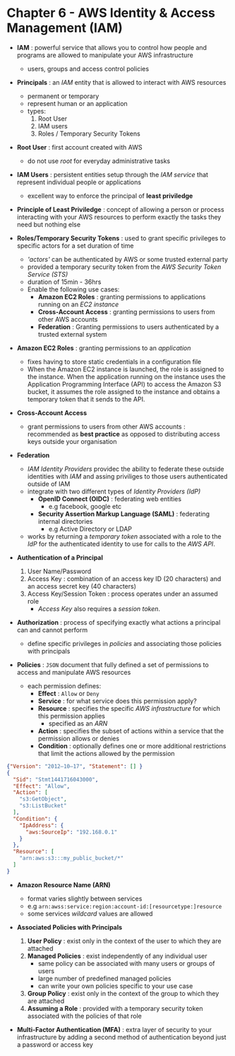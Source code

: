 # Chapter 6 - AWS Identity & Access Management (IAM)

- **IAM**
  : powerful service that allows you to control how people and programs are allowed to manipulate your AWS infrastructure
  - users, groups and access control policies

- **Principals**
  : an _IAM_ entity that is allowed to interact with AWS resources
  - permanent or temporary
  - represent human or an application
  - types:
    1. Root User
    2. IAM users
    3. Roles / Temporary Security Tokens

- **Root User**
  : first account created with AWS
  - do not use _root_ for everyday administrative tasks

- **IAM Users**
  : persistent entities setup through the _IAM service_ that represent individual people or applications
  - excellent way to enforce the principal of **least priviledge**

- **Principle of Least Priviledge**
  : concept of allowing a person or process interacting with your AWS resources to perform exactly the tasks they need but nothing else

- **Roles/Temporary Security Tokens**
  : used to grant specific privileges to specific actors for a set duration of time
  - _'actors'_ can be authenticated by AWS or some trusted external party
  - provided a temporary security token from the _AWS Security Token Service (STS)_
  - duration of 15min - 36hrs
  - Enable the following use cases:
    - **Amazon EC2 Roles**
      : granting permissions to applications running on an _EC2 instance_
    - **Cross-Account Access**
      : granting permissions to users from other AWS accounts
    - **Federation**
      : Granting permissions to users authenticated by a trusted external system

- **Amazon EC2 Roles**
  : granting permissions to an _application_
  - fixes having to store static credentials in a configuration file
  - When the Amazon EC2 instance is launched, the role is assigned to the instance. When the application running on the instance uses the Application Programming Interface (API) to access the Amazon S3 bucket, it assumes the role assigned to the instance and obtains a temporary token that it sends to the API.

- **Cross-Account Access**
  - grant permissions to users from other AWS accounts
  : recommended as **best practice** as opposed to distributing access keys outside your organisation

- **Federation**
  - _IAM Identity Providers_ providec the ability to federate these outside identities with _IAM_ and assing priviliges to those users authenticated outside of IAM
  - integrate with two different types of _Identity Providers (IdP)_
    - **OpenID Connect (OIDC)**
      : federating web entities
      - e.g facebook, google etc
    - **Security Assertion Markup Language (SAML)**
      : federating internal directories
      - e.g Active Directory or LDAP
  - works by returning a _temporary token_ associated with a role to the _IdP_ for the authenticated identity to use for calls to the _AWS API_.

- **Authentication of a Principal**
  1. User Name/Password
  2. Access Key
     : combination of an access key ID (20 characters) and an access secret key (40 characters)
  3. Access Key/Session Token
     : process operates under an assumed role
     - _Access Key_ also requires a _session token_.

- **Authorization**
  : process of specifying exactly what actions a principal can and cannot perform
  - define specific privileges in _policies_ and associating those policies with principals
 
- **Policies**
  : `JSON` document that fully defined a set of permissions to access and manipulate AWS resources
  - each permission defines:
    - **Effect**
      : `Allow` or `Deny`
    - **Service**
      : for what service does this permission apply?
    - **Resource**
      : specifies the specific _AWS infrastructure_ for which this permission applies
      - specified as an _ARN_
    - **Action**
      : specifies the subset of actions within a service that the permission allows or denies
    - **Condition**
      : optionally defines one or more additional restrictions that limit the actions allowed by the permission

```JSON
{"Version": "2012–10–17", "Statement": [] }
{
  "Sid": "Stmt1441716043000",
  "Effect": "Allow",
  "Action": [
    "s3:GetObject",
    "s3:ListBucket"
  ],
  "Condition": {
    "IpAddress": {
      "aws:SourceIp": "192.168.0.1"
    }
  },
  "Resource": [
    "arn:aws:s3:::my_public_bucket/*"
  ]
}
```

- **Amazon Resource Name (ARN)**
  - format varies slightly between services
  - e.g `arn:awss:service:region:account-id:[resourcetype:]resource`
  - some services _wildcard_ values are allowed

- **Associated Policies with Principals**
  1. **User Policy**
     : exist only in the context of the user to which they are attached
  2. **Managed Policies**
     : exist independently of any individual user
     - same policy can be associated with many users or groups of users
     - large number of predefined managed policies
     - can write your own policies specific to your use case
  3. **Group Policy**
     : exist only in the context of the group to which they are attached
  4. **Assuming a Role**
     : provided with a temporary security token associated with the policies of that role 

- **Multi-Factor Authentication (MFA)**
  : extra layer of security to your infrastructure by adding a second method of authentication beyond just a password or access key
